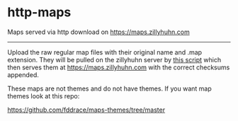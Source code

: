 # http-maps

Maps served via http download on https://maps.zillyhuhn.com

---

Upload the raw regular map files with their original name and .map extension.
They will be pulled on the zillyhuhn server by [this script](https://github.com/DDNetPP/maps-zillyhuhn.com) which then serves them at https://maps.zillyhuhn.com with the correct checksums appended.


These maps are not themes and do not have themes. If you want map themes look at this repo:

https://github.com/fddrace/maps-themes/tree/master

